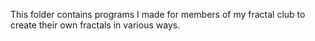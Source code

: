This folder contains programs I made for members of my fractal club to create their own fractals in various ways.
